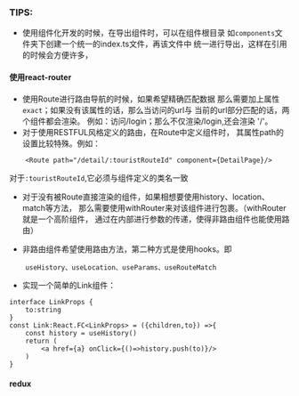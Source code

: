### TIPS:
- 使用组件化开发的时候，在导出组件时，可以在组件根目录
如`components`文件夹下创建一个统一的index.ts文件，再该文件中
统一进行导出，这样在引用的时候会方便许多，

#### 使用react-router
- 使用Route进行路由导航的时候，如果希望精确匹配数据
那么需要加上属性`exact`；如果没有该属性的话，那么当访问的url与
当前的url部分匹配的话，两个组件都会渲染。
例如：访问/login；那么不仅渲染/login,还会渲染
'/'。
- 对于使用RESTFUL风格定义的路由，在Route中定义组件时，
其属性path的设置比较特殊。例如：
```
    <Route path="/detail/:touristRouteId" component={DetailPage}/>
```
对于``:touristRouteId``,它必须与组件定义的类名一致

- 对于没有被Route直接渲染的组件，如果相想要使用history、location、match等方法，
那么需要使用withRouter来对该组件进行包裹。（withRouter就是一个高阶组件，
通过在内部进行参数的传递，使得非路由组件也能使用路由）

- 非路由组件希望使用路由方法，第二种方式是使用hooks。即
```
    useHistory、useLocation、useParams、useRouteMatch
```
- 实现一个简单的Link组件：
```$xslt
interface LinkProps {
    to:string
}
const Link:React.FC<LinkProps> = ({children,to}) =>{
    const history = useHistory()
    return (
        <a href={a} onClick={()=>history.push(to)}/>
    )
}
```
#### redux
